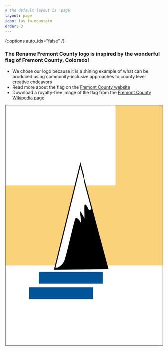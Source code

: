 ```yaml
---
# the default layout is 'page'
layout: page
icon: fas fa-mountain
order: 3
---
```


{::options auto_ids="false" /}

### The Rename Fremont County logo is inspired by the wonderful flag of Fremont County, Colorado!

* We chose our logo because it is a shining example of what can be produced using community-inclusive approaches to county level creative endeavors
* Read more about the flag on the [Fremont County website](https://fremontcountyco.gov/fremont-county-flag)
* Download a royalty-free image of the flag from the [Fremont County Wikipedia page](https://commons.wikimedia.org/wiki/File:Flag_of_Fremont_County,_Colorado.svg)

<img src="assets/img/flag.svg" width="1280" height="768" alt="Fremont County flag" style="border: 2px solid grey;">
